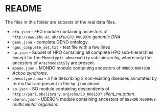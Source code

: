 # README

The files in this folder are subsets of the real data files. 

- `efo.json` - EFO module containing ancestors of `http://www.ebi.ac.uk/efo/EFO_0009370` *genomic DNA*.
- `geno.json` - complete GENO ontology.
- `hgnc_complete_set.txt` - test file with a few lines
- `hp.json` - Subset of HPO containing all complete HPO sub-hierarchies except for the `Phenotypic abnormality` sub-hierarchy,
  where only the ancestors of `Arachnodactyly` are present.
- `mondo.json` - MONDO module containing ancestors of `MONDO:0007038` *Achoo syndrome*.
- `phenotype.hpoa` - a file describing 2 non-existing diseases annotated by terms that are present in the `hp.json` above
- `so.json` - SO module containing descendents of `http://purl.obolibrary.org/obo/SO_0001537` *silent_mutation*.
- `uberon.json` - UBERON module containing ancestors of `UBERON:0000468` *multicellular organism*.
